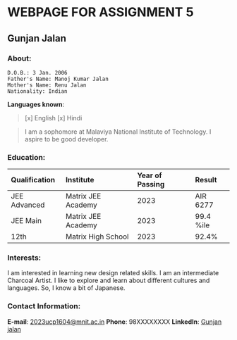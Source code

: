 # WEBPAGE FOR ASSIGNMENT 5
## Gunjan Jalan

### About:
```
D.O.B.: 3 Jan. 2006
Father's Name: Manoj Kumar Jalan
Mother's Name: Renu Jalan
Nationality: Indian
```
__Languages known__: 
>[x] English
>[x] Hindi

> I am a sophomore at Malaviya National Institute of Technology.
> I aspire to be good developer.

### Education:
| Qualification | Institute | Year of Passing | Result |
|:---|:---|:---|:---|
|JEE Advanced| Matrix JEE Academy|2023|AIR 6277|
|JEE Main| Matrix JEE Academy|2023|99.4 %ile|
|12th|Matrix High School|2023|92.4%|

### Interests:
I am interested in learning new design related skills. 
I am an intermediate Charcoal Artist.
I like to explore and learn about different cultures and languages. So, I know a bit of Japanese.

### Contact Information:

__E-mail__: 2023ucp1604@mnit.ac.in
**Phone**: 98XXXXXXXX
__LinkedIn__: [Gunjan jalan](https://www.linkedin.com/in/gunjan-jalan/)
